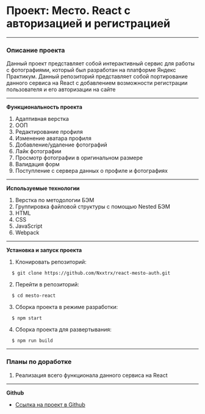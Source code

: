 # Проект: Место. React с авторизацией и регистрацией

------------------------------------------------------------------------

### Описание проекта

Данный проект представляет собой интерактивный сервис для работы с фотографиями, который был разработан на платформе Яндекс Практикум. Данный репозиторий представляет собой портирование данного сервиса на React c добавлением возможности регистрации пользователя и его авторизации на сайте

------------------------------------------------------------------------

**Функциональность проекта**

1. Адаптивная верстка
2. ООП
3. Редактирование профиля
4. Изменение аватара профиля
5. Добавление/удаление фотографий
6. Лайк фотографии
7. Просмотр фотографии в оригинальном размере
8. Валидация форм
9. Поступление с сервера данных о профиле и фотографиях

------------------------------------------------------------------------

**Используемые технологии**

1. Верстка по методологии БЭМ
2. Группировка файловой структуры с помощью Nested БЭМ
3. HTML
4. CSS
5. JavaScript
6. Webpack

------------------------------------------------------------------------

**Установка и запуск проекта**

1. Клонировать репозиторий:
```
  $ git clone https://github.com/Nxxtrx/react-mesto-auth.git
```
2. Перейти в репозиторий:
```
  $ cd mesto-react
```
3. Сборка проекта в режиме разработки:
```
  $ npm start
```
4. Сборка проекта для развертывания:
```
  $ npm run build
```

------------------------------------------------------------------------

### Планы по доработке

1. Реализация всего функционала данного сервиса на React

------------------------------------------------------------------------

**Github**

* [Ссылка на проект в Github](https://nxxtrx.github.io/react-mesto-auth/)
